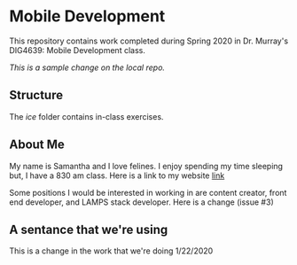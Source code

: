 # Mobile Development
This repository contains work completed during Spring 2020 in Dr. Murray's DIG4639: Mobile Development class.

*This is a sample change on the local repo.*

## Structure
The *ice* folder contains in-class exercises. 

## About Me
My name is Samantha and I love felines. I enjoy spending my time sleeping but, I have a 830 am class.
Here is a link to my website [link](https://www.samantha-billings.com)

Some positions I would be interested in working in are content creator, front end developer, and LAMPS stack developer.
Here is a change (issue #3)

## A sentance that we're using

This is a change in the work that we're doing 1/22/2020
